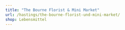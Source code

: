 ```yaml
---
title: "The Bourne Florist & Mini Market"
url: /hastings/the-bourne-florist-und-mini-market/
shop: Lebensmittel
---
```

